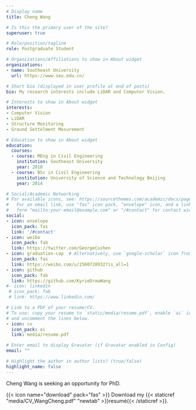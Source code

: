 ```yaml
---
# Display name
title: Cheng Wang

# Is this the primary user of the site?
superuser: true

# Role/position/tagline
role: Postgraduate Student

# Organizations/Affiliations to show in About widget
organizations:
- name: Southeast University
  url: https://www.seu.edu.cn/

# Short bio (displayed in user profile at end of posts)
bio: My research interests include LiDAR and Computer Vision.

# Interests to show in About widget
interests:
- Computer Vision
- LiDAR
- Structure Monitoring
- Ground Settelment Mesurement

# Education to show in About widget
education:
  courses:
  - course: MEng in Civil Engineering
    institution: Southeast University
    year: 2018
  - course: BSc in Civil Engineering
    institution: University of Science and Technology Beijing
    year: 2014

# Social/Academic Networking
# For available icons, see: https://sourcethemes.com/academic/docs/page-builder/#icons
#   For an email link, use "fas" icon pack, "envelope" icon, and a link in the
#   form "mailto:your-email@example.com" or "/#contact" for contact widget.
social:
- icon: envelope
  icon_pack: fas
  link: '/#contact'
- icon: weibo
  icon_pack: fab
  link: https://twitter.com/GeorgeCushen
- icon: graduation-cap  # Alternatively, use `google-scholar` icon from `ai` icon pack
  icon_pack: fas
  link: https://weibo.com/u/2560728932?is_all=1
- icon: github
  icon_pack: fab
  link: https://github.com/KyrieDrewWang
#- icon: linkedin
 # icon_pack: fab
 # link: https://www.linkedin.com/

# Link to a PDF of your resume/CV.
# To use: copy your resume to `static/media/resume.pdf`, enable `ai` icons in `params.toml`, 
# and uncomment the lines below.
- icon: cv
  icon_pack: ai
  link: media/resume.pdf

# Enter email to display Gravatar (if Gravatar enabled in Config)
email: ""

# Highlight the author in author lists? (true/false)
highlight_name: false
---
```


Cheng Wang is seeking an opportunity for PhD.



{{< icon name="download" pack="fas" >}} Download my {{< staticref "media/CV_WangCheng.pdf" "newtab" >}}resumé{{< /staticref >}}.
